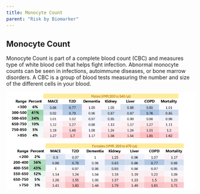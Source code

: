 ```yaml
---
title: Monocyte Count
parent: "Risk by Biomarker"
---
```



## Monocyte Count


Monocyte Count is part of a complete blood count (CBC) and measures type of white blood cell that helps fight infection. Abnormal monocyte counts can be seen in infections, autoimmune diseases, or bone marrow disorders. A CBC is a group of blood tests measuring the number and size of the different cells in your blood.


![Monocyte Countrr](/assets/images/rr_monocytes.png)




